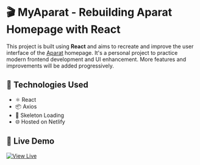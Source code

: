 # 🎬 MyAparat - Rebuilding Aparat Homepage with React

This project is built using **React** and aims to recreate and improve the user interface of the [Aparat](https://www.aparat.com) homepage. It's a personal project to practice modern frontend development and UI enhancement. More features and improvements will be added progressively.

## 🔧 Technologies Used

- ⚛️ React
- 📦 Axios
- 🎨 Skeleton Loading
- 🌐 Hosted on Netlify

## 🚀 Live Demo

[![View Live](https://img.shields.io/badge/Live%20Demo-%F0%9F%9A%80-blue?style=for-the-badge)](https://my-aparat.netlify.app)
